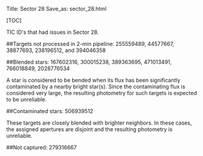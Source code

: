 Title: Sector 28 
Save_as: sector_28.html

[TOC]

TIC ID's that had issues in Sector 28.

##Targets not processed in 2-min pipeline:
255559489, 44577667, 38877693, 238196512, and 394046358

##Blended stars:
167602316, 300015238, 389363695, 471013491, 766018849, 2028776534

A star is considered to be bended when its flux has been significantly contaminated by a nearby bright star(s). Since the contaminating flux is considered very large, the resulting photometry for such targets is expected to be unreliable.

##Contaminated stars:
506939512

These targets are closely blended with brighter neighbors. In these cases, the assigned apertures are disjoint and the resulting photometry is unreliable.


##Not captured:
279316667